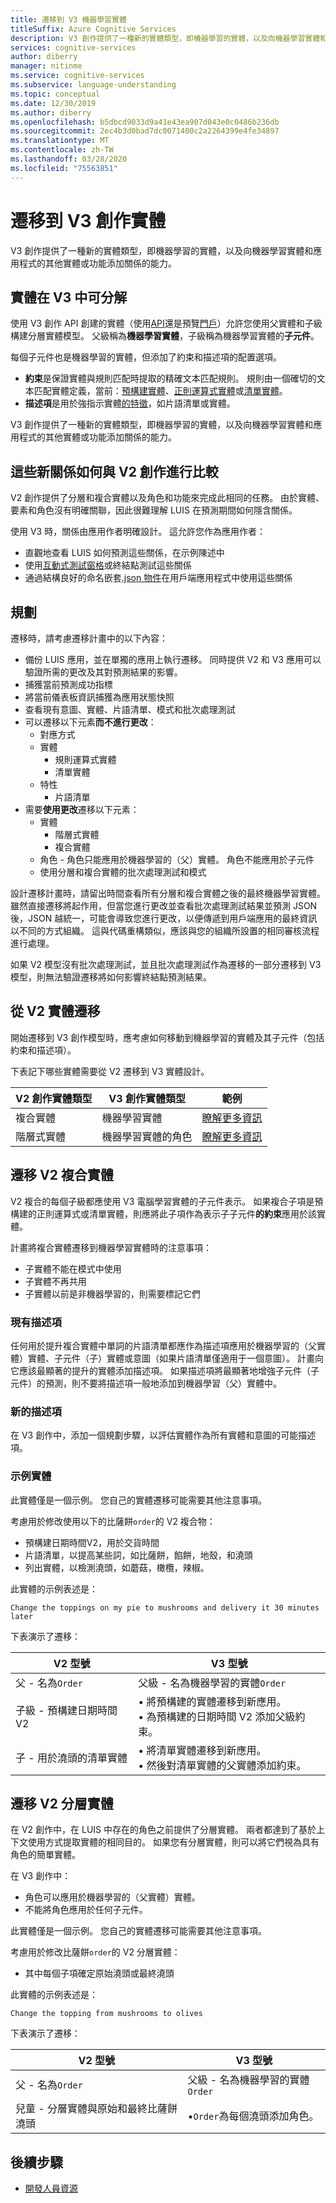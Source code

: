 ```yaml
---
title: 遷移到 V3 機器學習實體
titleSuffix: Azure Cognitive Services
description: V3 創作提供了一種新的實體類型，即機器學習的實體，以及向機器學習實體和應用程式的其他實體或功能添加關係的能力。
services: cognitive-services
author: diberry
manager: nitinme
ms.service: cognitive-services
ms.subservice: language-understanding
ms.topic: conceptual
ms.date: 12/30/2019
ms.author: diberry
ms.openlocfilehash: b5dbcd9033d9a41e43ea907d043e0c0486b236db
ms.sourcegitcommit: 2ec4b3d0bad7dc0071400c2a2264399e4fe34897
ms.translationtype: MT
ms.contentlocale: zh-TW
ms.lasthandoff: 03/28/2020
ms.locfileid: "75563851"
---
```

# <a name="migrate-to-v3-authoring-entity"></a>遷移到 V3 創作實體

V3 創作提供了一種新的實體類型，即機器學習的實體，以及向機器學習實體和應用程式的其他實體或功能添加關係的能力。

## <a name="entities-are-decomposable-in-v3"></a>實體在 V3 中可分解

使用 V3 創作 API 創建的實體（使用[API](https://westeurope.dev.cognitive.microsoft.com/docs/services/luis-programmatic-apis-v3-0-preview)還是預覽[門戶](https://preview.luis.ai/)）允許您使用父實體和子級構建分層實體模型。 父級稱為**機器學習實體**，子級稱為機器學習實體的**子元件**。

每個子元件也是機器學習的實體，但添加了約束和描述項的配置選項。

* **約束**是保證實體與規則匹配時提取的精確文本匹配規則。 規則由一個確切的文本匹配實體定義，當前：[預構建實體](luis-reference-prebuilt-entities.md)、[正則運算式實體](reference-entity-regular-expression.md)或[清單實體](reference-entity-list.md)。
* **描述項**是用於強指示實體[的特徵](luis-concept-feature.md)，如片語清單或實體。

V3 創作提供了一種新的實體類型，即機器學習的實體，以及向機器學習實體和應用程式的其他實體或功能添加關係的能力。

## <a name="how-do-these-new-relationships-compare-to-v2-authoring"></a>這些新關係如何與 V2 創作進行比較

V2 創作提供了分層和複合實體以及角色和功能來完成此相同的任務。 由於實體、要素和角色沒有明確關聯，因此很難理解 LUIS 在預測期間如何隱含關係。

使用 V3 時，關係由應用作者明確設計。 這允許您作為應用作者：

* 直觀地查看 LUIS 如何預測這些關係，在示例陳述中
* 使用[互動式測試窗格](luis-interactive-test.md)或終結點測試這些關係
* 通過結構良好的命名嵌套[.json 物件](reference-entity-machine-learned-entity.md)在用戶端應用程式中使用這些關係

## <a name="planning"></a>規劃

遷移時，請考慮遷移計畫中的以下內容：

* 備份 LUIS 應用，並在單獨的應用上執行遷移。 同時提供 V2 和 V3 應用可以驗證所需的更改及其對預測結果的影響。
* 捕獲當前預測成功指標
* 將當前儀表板資訊捕獲為應用狀態快照
* 查看現有意圖、實體、片語清單、模式和批次處理測試
* 可以遷移以下元素**而不進行更改**：
    * 對應方式
    * 實體
        * 規則運算式實體
        * 清單實體
    * 特性
        * 片語清單
* 需要**使用更改**遷移以下元素：
    * 實體
        * 階層式實體
        * 複合實體
    * 角色 - 角色只能應用於機器學習的（父）實體。 角色不能應用於子元件
    * 使用分層和複合實體的批次處理測試和模式

設計遷移計畫時，請留出時間查看所有分層和複合實體之後的最終機器學習實體。 雖然直接遷移將起作用，但當您進行更改並查看批次處理測試結果並預測 JSON 後，JSON 越統一，可能會導致您進行更改，以便傳遞到用戶端應用的最終資訊以不同的方式組織。 這與代碼重構類似，應該與您的組織所設置的相同審核流程進行處理。

如果 V2 模型沒有批次處理測試，並且批次處理測試作為遷移的一部分遷移到 V3 模型，則無法驗證遷移將如何影響終結點預測結果。

## <a name="migrating-from-v2-entities"></a>從 V2 實體遷移

開始遷移到 V3 創作模型時，應考慮如何移動到機器學習的實體及其子元件（包括約束和描述項）。

下表記下哪些實體需要從 V2 遷移到 V3 實體設計。

|V2 創作實體類型|V3 創作實體類型|範例|
|--|--|--|
|複合實體|機器學習實體|[瞭解更多資訊](#migrate-v2-composite-entity)|
|階層式實體|機器學習實體的角色|[瞭解更多資訊](#migrate-v2-hierarchical-entity)|

## <a name="migrate-v2-composite-entity"></a>遷移 V2 複合實體

V2 複合的每個子級都應使用 V3 電腦學習實體的子元件表示。 如果複合子項是預構建的正則運算式或清單實體，則應將此子項作為表示子子元件**的約束**應用於該實體。

計畫將複合實體遷移到機器學習實體時的注意事項：
* 子實體不能在模式中使用
* 子實體不再共用
* 子實體以前是非機器學習的，則需要標記它們

### <a name="existing-descriptors"></a>現有描述項

任何用於提升複合實體中單詞的片語清單都應作為描述項應用於機器學習的（父實體）實體、子元件（子）實體或意圖（如果片語清單僅適用于一個意圖）。 計畫向它應該最顯著的提升的實體添加描述項。 如果描述項將最顯著地增強子元件（子元件）的預測，則不要將描述項一般地添加到機器學習（父）實體中。

### <a name="new-descriptors"></a>新的描述項

在 V3 創作中，添加一個規劃步驟，以評估實體作為所有實體和意圖的可能描述項。

### <a name="example-entity"></a>示例實體

此實體僅是一個示例。 您自己的實體遷移可能需要其他注意事項。

考慮用於修改使用以下的比薩餅`order`的 V2 複合物：
* 預構建日期時間V2，用於交貨時間
* 片語清單，以提高某些詞，如比薩餅，餡餅，地殼，和澆頭
* 列出實體，以檢測澆頭，如蘑菇，橄欖，辣椒。

此實體的示例表述是：

`Change the toppings on my pie to mushrooms and delivery it 30 minutes later`

下表演示了遷移：

|V2 型號|V3 型號|
|--|--|
|父 - 名為`Order`|父級 - 名為機器學習的實體`Order`|
|子級 - 預構建日期時間V2|• 將預構建的實體遷移到新應用。<br>• 為預構建的日期時間 V2 添加父級約束。|
|子 - 用於澆頭的清單實體|• 將清單實體遷移到新應用。<br>• 然後對清單實體的父實體添加約束。|


## <a name="migrate-v2-hierarchical-entity"></a>遷移 V2 分層實體

在 V2 創作中，在 LUIS 中存在的角色之前提供了分層實體。 兩者都達到了基於上下文使用方式提取實體的相同目的。 如果您有分層實體，則可以將它們視為具有角色的簡單實體。

在 V3 創作中：
* 角色可以應用於機器學習的（父實體）實體。
* 不能將角色應用於任何子元件。

此實體僅是一個示例。 您自己的實體遷移可能需要其他注意事項。

考慮用於修改比薩餅`order`的 V2 分層實體：
* 其中每個子項確定原始澆頭或最終澆頭

此實體的示例表述是：

`Change the topping from mushrooms to olives`

下表演示了遷移：

|V2 型號|V3 型號|
|--|--|
|父 - 名為`Order`|父級 - 名為機器學習的實體`Order`|
|兒童 - 分層實體與原始和最終比薩餅澆頭|•`Order`為每個澆頭添加角色。|

## <a name="next-steps"></a>後續步驟

* [開發人員資源](developer-reference-resource.md)
